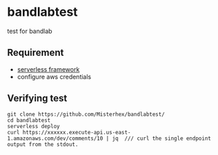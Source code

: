# bandlabtest
test for bandlab

## Requirement
- [serverless framework](https://serverless.com)
- configure aws credentials

## Verifying test
```
git clone https://github.com/Misterhex/bandlabtest/
cd bandlabtest 
serverless deploy
curl https://xxxxxx.execute-api.us-east-1.amazonaws.com/dev/comments/10 | jq  /// curl the single endpoint output from the stdout.
```

